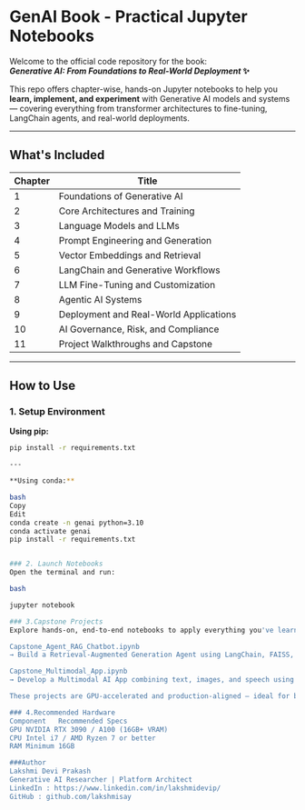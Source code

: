 # GenAI Book - Practical Jupyter Notebooks

Welcome to the official code repository for the book:  
**_Generative AI: From Foundations to Real-World Deployment_ ✨**

This repo offers chapter-wise, hands-on Jupyter notebooks to help you **learn, implement, and experiment** with Generative AI models and systems — covering everything from transformer architectures to fine-tuning, LangChain agents, and real-world deployments.

---

## What's Included

| Chapter | Title                                  |
|---------|----------------------------------------|
| 1       | Foundations of Generative AI           |
| 2       | Core Architectures and Training        |
| 3       | Language Models and LLMs               |
| 4       | Prompt Engineering and Generation      |
| 5       | Vector Embeddings and Retrieval        |
| 6       | LangChain and Generative Workflows     |
| 7       | LLM Fine-Tuning and Customization      |
| 8       | Agentic AI Systems                     |
| 9       | Deployment and Real-World Applications |
| 10      | AI Governance, Risk, and Compliance    |
| 11      | Project Walkthroughs and Capstone      |

---

## How to Use

### 1. Setup Environment

**Using pip:**
```bash
pip install -r requirements.txt

---

**Using conda:**

bash
Copy
Edit
conda create -n genai python=3.10
conda activate genai
pip install -r requirements.txt


### 2. Launch Notebooks
Open the terminal and run:

bash

jupyter notebook

### 3.Capstone Projects
Explore hands-on, end-to-end notebooks to apply everything you've learned:

Capstone_Agent_RAG_Chatbot.ipynb
→ Build a Retrieval-Augmented Generation Agent using LangChain, FAISS, and OpenAI or Hugging Face models.

Capstone_Multimodal_App.ipynb
→ Develop a Multimodal AI App combining text, images, and speech using transformers and foundational models.

These projects are GPU-accelerated and production-aligned — ideal for both research and prototyping.

### 4.Recommended Hardware
Component	Recommended Specs
GPU	NVIDIA RTX 3090 / A100 (16GB+ VRAM)
CPU	Intel i7 / AMD Ryzen 7 or better
RAM	Minimum 16GB

###Author
Lakshmi Devi Prakash
Generative AI Researcher | Platform Architect
LinkedIn : https://www.linkedin.com/in/lakshmidevip/
GitHub : github.com/lakshmisay

